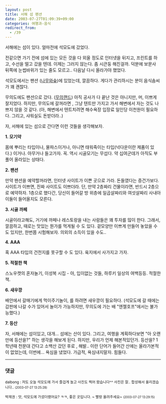 ```yaml
---
layout: post
title: 서해 섬 팬션
date: 2003-07-27T01:09:39+09:00
categories: 여행과-음식
redirect_from:
  - /39
---
```


서해에는 섬이 있다. 얼마전에 석모도에 갔었다.

전같으면 가기 전에 섬에 있는 모든 것을 다 외울 정도로 인터넷을 뒤지고, 프린트를 하고, 수선을 떨고 갔을 텐데. 이제는 그러지 않는다. 좀 시큰둥 해진걸까. 덕분에 보문사 뒤쪽에 눈썹바위가 있는 줄도 모르고.. 다음날 다시 올라가야 했었다.

석모도에서는 팬션 (<a href="http://www.namusup.co.kr/">나무와숲</a>)에 있었는데, 깔끔하다. 게다가 관리하시는 분이 음식솜씨가 꽤 괜찮다.

무의도에도 팬션으로 갔다. (<a href="http://www.muuiland.co.kr/">무의랜드</a>) 아직 공사가 다 끝난 것은 아니지만, 머, 이쁘게 잘지었다. 하지만, 무의도에 갈꺼라면 , 그냥 텐트만 가지고 가서 해변에서 자는 것도 나쁘지 않을 것 같다. (아, 해변에서 텐트치려면 해수욕장 입장료 일인당 이천원이 필요하다. 그리고, 샤워실도 돈받더라..)

자, 서해에 있는 섬으로 간다면 이런 것들을 생각해보자.

<B>1. 모기약</B>

몸에 뿌리는 타입이나, 물파스이거나, 아니면 태워죽이는 타입(넉다운이란 제품이 있다.) 이거나. 아무거나 들고가자. 꼭. 역시 시골모기는 무섭다. 약 십여군데가 아직도 부풀어 올라있는 상태다.

<B>2. 팬션</B>

만약 팬션을 예약할꺼라면, 인터넷 사이트가 이쁜 곳으로 가라. 돈들였다는 증건가보다. 사이트가 이쁘면, 진짜 사이트도 이쁘더라. 단, 만약 2층짜리 건물이라면, 반드시 2층으로 예약하자. 1층으로 했다간, 당신이 들어갈 방 위층에 일곱살짜리와 여섯살짜리 사내아이둘이 들어올지도 모른다.

<B>3. 시골 까페</B>

시골이라고해도, 거기에 까페나 레스토랑을 내는 사람들은 꽤 투자를 많이 한다. 그래서, 깔끔하고, 때로는 맛있는 뭔가를 먹게될 수 도 있다. 겉모양만 이쁘게 만들어 놓았을 수도 있지만, 한번쯤 시험해보자. 의외의 소득이 있을 수도..

<B>4. AAA</B>

혹 AAA 타입의 건전지를 못구할 수 도 있다. 육지에서 사가지고 가자.

<B>5. 적절한 책</B>

스노우캣의 혼자놀기, 이성복 시집 - 아, 입이없는 것들, 하루키 일상의 여백등등. 적절한 책.

<B>6. 새우깡</B>

배안에서 갈매기에게 먹이주기놀이, 를 하려면 새우깡이 필요하다. (석모도에 갈 때에는 갑판에 나갈 수가 있어서 놀이가 가능하지만, 무의도에 가는 배 "엔젤호프"에서는 불가능했다.)

<B>7. 등산</B>

자, 서해에는 섬이있고, 대개... 섬에는 산이 있다. 그리고, 여행을 계획하다보면 "아 오랜만에 등산을?" 하는 생각을 해보게 된다. 하지만, 우리가 언제 해본적있던가. 등산을? 1학년때 천문대 간다고 소백산 갔던 후로 , 해발.. 이란 단어가 들어간 산에는 올라가본적이 없었는데, 이번에... 욕심을 냈었다. 가급적, 욕심내지말자. 힘들다.

* * *

### 댓글



<!--- cmt:58 --->
<!--- mail: --->
<!--- parent:0 --->

<small>dalbong : 저도 오늘 석모도에 가서 즐겁게 놀고 사진도 찍어 왔습니다^^ 사진은 잘.. 합성해서 올리겠습니다.. <small>(2003-07-27 13:25:28)</small></small>


<!--- cmt:59 --->
<!--- mail: --->
<!--- parent:0 --->

<small>박제권 : 앗, 석모도에 가셨더랬어요?  ㅋㅋ, 좋은 곳입니다. ~ 빨랑 올려주세요~ <small>(2003-07-27 13:29:15)</small></small>

